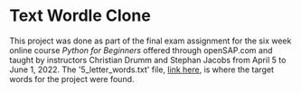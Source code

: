 # Text Wordle Clone

This project was done as part of the final exam assignment for the six week online course *Python for Beginners* offered through openSAP.com and taught by instructors Christian Drumm and Stephan Jacobs from April 5 to June 1, 2022. The '5_letter_words.txt' file, [link here](https://www-cs-faculty.stanford.edu/~knuth/sgb.html), is where the target words for the project were found.

